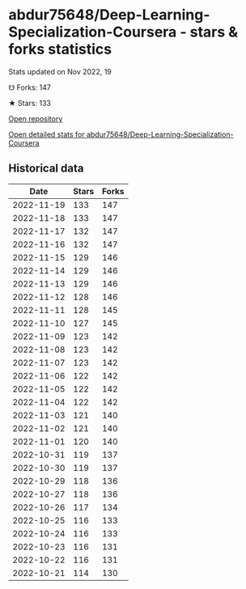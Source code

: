 # abdur75648/Deep-Learning-Specialization-Coursera - stars & forks statistics

Stats updated on Nov 2022, 19

☋ Forks: 147

★ Stars: 133

[Open repository](https://github.com/abdur75648/Deep-Learning-Specialization-Coursera)

[Open detailed stats for abdur75648/Deep-Learning-Specialization-Coursera](https://reviewgithub.com/rep/abdur75648/Deep-Learning-Specialization-Coursera)

## Historical data
| Date | Stars | Forks |
|------|-------|-------|
| 2022-11-19 | 133 | 147 | 
| 2022-11-18 | 133 | 147 | 
| 2022-11-17 | 132 | 147 | 
| 2022-11-16 | 132 | 147 | 
| 2022-11-15 | 129 | 146 | 
| 2022-11-14 | 129 | 146 | 
| 2022-11-13 | 129 | 146 | 
| 2022-11-12 | 128 | 146 | 
| 2022-11-11 | 128 | 145 | 
| 2022-11-10 | 127 | 145 | 
| 2022-11-09 | 123 | 142 | 
| 2022-11-08 | 123 | 142 | 
| 2022-11-07 | 123 | 142 | 
| 2022-11-06 | 122 | 142 | 
| 2022-11-05 | 122 | 142 | 
| 2022-11-04 | 122 | 142 | 
| 2022-11-03 | 121 | 140 | 
| 2022-11-02 | 121 | 140 | 
| 2022-11-01 | 120 | 140 | 
| 2022-10-31 | 119 | 137 | 
| 2022-10-30 | 119 | 137 | 
| 2022-10-29 | 118 | 136 | 
| 2022-10-27 | 118 | 136 | 
| 2022-10-26 | 117 | 134 | 
| 2022-10-25 | 116 | 133 | 
| 2022-10-24 | 116 | 133 | 
| 2022-10-23 | 116 | 131 | 
| 2022-10-22 | 116 | 131 | 
| 2022-10-21 | 114 | 130 | 


